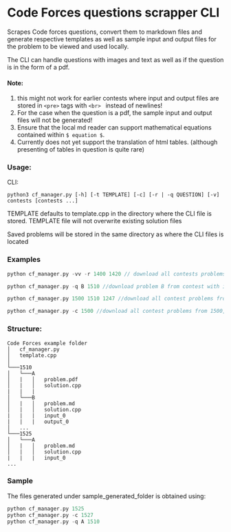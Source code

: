 # Code Forces questions scrapper CLI

Scrapes Code forces questions, convert them to markdown files and generate respective templates as well as sample input and output files for the problem to be viewed and used locally.

The CLI can handle questions with images and text as well as if the question is in the form of a pdf.

#### Note: 

1. this might not work for earlier contests where input and output files are stored in `<pre>` tags with `<br> ` instead of newlines!
2. For the case when the question is a pdf, the sample input and output files will not be generated!
3. Ensure that the local md reader can support mathematical equations contained within `$ equation $`.
4. Currently does not yet support the translation of html tables. (although presenting of tables in question is quite rare)

### Usage:

CLI:

```shell
python3 cf_manager.py [-h] [-t TEMPLATE] [-c] [-r | -q QUESTION] [-v] contests [contests ...]
```

TEMPLATE defaults to template.cpp in the directory where the CLI file is stored. TEMPLATE file will not overwrite existing solution files

Saved problems will be stored in the same directory as where the CLI files is located

### Examples

```c++
python cf_manager.py -vv -r 1400 1420 // download all contests problems with 1400 to 1420 (inclusive) with verbose on
```

```c++
python cf_manager.py -q B 1510 //download problem B from contest with id of 1510
```

```c++
python cf_manager.py 1500 1510 1247 //download all contest problems from 1500, 1510 and 1247
```

```c++
python cf_manager.py -c 1500 //download all contest problems from 1500, 1510 and 1247 from CodeForces contest instead of problemset
```



### Structure:

```
Code Forces example folder
│   cf_manager.py
│   template.cpp
│
└───1510
│   └───A
│   |   │   problem.pdf
│   |   │   solution.cpp
|   |   |
│   └───B
│   |   │   problem.md
│   |   │   solution.cpp
|   |   |	input_0
|   |   |	output_0
│   ...
└───1525
│   └───A
│   |   │   problem.md
│   |   │   solution.cpp
|   |   | 	input_0
...
```

### Sample

The files generated under sample_generated_folder is obtained using:

```c++
python cf_manager.py 1525
python cf_manager.py -c 1527
python cf_manager.py -q A 1510
```
